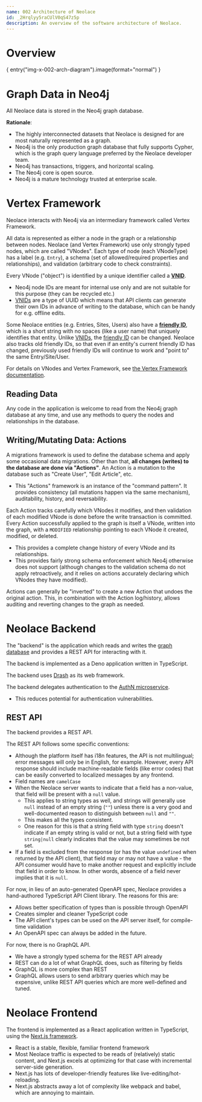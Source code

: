 ```yaml
---
name: 002 Architecture of Neolace
id: _2Hrqlyy5raCUlV0qS47z5p
description: An overview of the software architecture of Neolace.
---
```

# Overview

{ entry("img-x-002-arch-diagram").image(format="normal") }

# Graph Data in Neo4j

All Neolace data is stored in the Neo4j graph database.

**Rationale**:

* The highly interconnected datasets that Neolace is designed for are most naturally represented as a graph.
* Neo4j is the only production graph database that fully supports Cypher, which is the graph query language preferred by the Neolace developer team.
* Neo4j has transactions, triggers, and horizontal scaling.
* The Neo4j core is open source.
* Neo4j is a mature technology trusted at enterprise scale.

# Vertex Framework

Neolace interacts with Neo4j via an intermediary framework called Vertex Framework.

All data is represented as either a node in the graph or a relationship between nodes. Neolace (and Vertex Framework) use only strongly typed nodes, which are called "VNodes". Each type of node (each VNodeType) has a label (e.g. `Entry`), a schema (set of allowed/required properties and relationships), and validation (arbitrary code to check constraints).

Every VNode ("object") is identified by a unique identifier called a [**VNID**](/entry/term-VNID).

* Neo4j node IDs are meant for internal use only and are not suitable for this purpose (they can be recycled etc.)
* [VNIDs](/entry/term-VNID) are a type of UUID which means that API clients can generate their own IDs in advance of writing to the database, which can be handy for e.g. offline edits.

Some Neolace entities (e.g. Entries, Sites, Users) also have a **[friendly ID](/entry/term-friendly-id)**, which is a short string with no spaces (like a user name) that uniquely identifies that entity. Unlike [VNIDs](/entry/term-VNID), the [friendly ID](/entry/term-friendly-id) can be changed. Neolace also tracks old friendly IDs, so that even if an entity's current friendly ID has changed, previously used friendly IDs will continue to work and "point to" the same Entry/Site/User.

For details on VNodes and Vertex Framework, see [the Vertex Framework documentation](https://github.com/neolace-dev/vertex-framework).

## Reading Data

Any code in the application is welcome to read from the Neo4j graph database at any time, and use any methods to query the nodes and relationships in the database.

## Writing/Mutating Data: Actions

A migrations framework is used to define the database schema and apply some occasional data migrations. Other than that, **all changes (writes) to the database are done via "Actions"**. An Action is a mutation to the database such as "Create User", "Edit Article", etc.

* This "Actions" framework is an instance of the "command pattern". It provides consistency (all mutations happen via the same mechanism), auditability, history, and reversability.

Each Action tracks carefully which VNodes it modifies, and then validation of each modified VNode is done before the write transaction is committed. Every Action successfully applied to the graph is itself a VNode, written into the graph, with a `MODIFIED` relationship pointing to each VNode it created, modified, or deleted.

* This provides a complete change history of every VNode and its relationships.
* This provides fairly strong schema enforcement which Neo4j otherwise does not support (although changes to the validation schema do not apply retroactively, and it relies on actions accurately declaring which VNodes they have modified).

Actions can generally be "inverted" to create a new Action that undoes the original action. This, in combination with the Action log/history, allows auditing and reverting changes to the graph as needed.


# Neolace Backend

The "backend" is the application which reads and writes the [graph database](./002-graph-data.md) and provides a REST API for interacting with it.

The backend is implemented as a Deno application written in TypeScript.

The backend uses [Drash](https://drash.land/drash/v2.x/getting-started/introduction) as its web framework.

The backend delegates authentication to the [AuthN microservice](https://keratin.tech/).

* This reduces potential for authentication vulnerabilities.

## REST API

The backend provides a REST API.

The REST API follows some specific conventions:

* Although the platform itself has i18n features, the API is not multilingual; error messages will only be in English, for example. However, every API response should include machine-readable fields (like error codes) that can be easily converted to localized messages by any frontend.
* Field names are `camelCase`
* When the Neolace server wants to indicate that a field has a non-value, that field will be present with a `null` value.
  * This applies to string types as well, and strings will generally use `null` instead of an empty string (`""`) unless there is a very good and well-documented reason to distinguish between `null` and `""`.
  * This makes all the types consistent.
  * One reason for this is that a string field with type `string` doesn't indicate if an empty string is valid or not, but a string field with type `string|null` clearly indicates that the value may sometimes be not set.
* If a field is excluded from the response (or has the value `undefined` when returned by the API client), that field may or may not have a value - the API consumer would have to make another request and explicitly include that field in order to know. In other words, absence of a field never implies that it is `null`.

For now, in lieu of an auto-generated OpenAPI spec, Neolace provides a hand-authored TypeScript API Client library. The reasons for this are:

* Allows better specification of types than is possible through OpenAPI
* Creates simpler and cleaner TypeScript code
* The API client's types can be used on the API server itself, for compile-time validation
* An OpenAPI spec can always be added in the future.

For now, there is no GraphQL API.

* We have a strongly typed schema for the REST API already
* REST can do a lot of what GraphQL does, such as filtering by fields
* GraphQL is more complex than REST
* GraphQL allows users to send arbitrary queries which may be expensive, unlike REST API queries which are more well-defined and tuned.

# Neolace Frontend

The frontend is implemented as a React application written in TypeScript, using the [Next.js framework](https://nextjs.org/).

* React is a stable, flexible, familiar frontend framework
* Most Neolace traffic is expected to be reads of (relatively) static content, and Next.js excels at optimizing for that case with incremental server-side generation.
* Next.js has lots of developer-friendly features like live-editing/hot-reloading.
* Next.js abstracts away a lot of complexity like webpack and babel, which are annoying to maintain.
